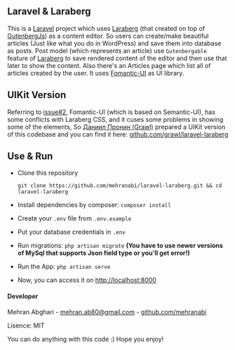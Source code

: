 ## Laravel & Laraberg
This is a [Laravel](https://github.com/laravel/laravel) project which uses [Laraberg](https://github.com/VanOns/laraberg) (that created on top of [GutenbergJs](https://github.com/front/gutenberg-js)) as a content editor. So users can create/make beautiful articles (Just like what you do in WordPress) and save them into database as posts. Post model (which represents an article) use `Gutenbergable` feature of [Laraberg](https://github.com/VanOns/laraberg) to save rendered content of the editor and then use that later to show the content. Also there's an Articles page which list all of articles created by the user. It uses [Fomantic-UI](https://fomantic-ui.com) as UI library.

## UIKit Version
Referring to [issue#2](https://github.com/mehranabi/laravel-laraberg/issues/2), Fomantic-UI (which is based on Semantic-UI), has some conflicts with Laraberg CSS, and it cuses some problems in showing some of the elements, So [Даниил Пронин (Grawl)](https://github.com/Grawl) prepared a UIKit version of this codebase and you can find it here: [github.com/grawl/laravel-laraberg](https://github.com/Grawl/laravel-laraberg)

## Use & Run
  - Clone this repository
  
    `git clone https://github.com/mehranabi/laravel-laraberg.git && cd laravel-laraberg`
  
  - Install dependencies by composer: `composer install`
  - Create your `.env` file from `.env.example`
  - Put your database credentials in `.env`
  - Run migrations: `php artisan migrate` **(You have to use newer versions of MySql that supports Json field type or you'll get error!)** 
  - Run the App: `php artisan serve`
  - Now, you can access it on [http://localhost:8000](localhost:8000)

#### Developer
Mehran Abghari - [mehran.ab80@gmail.com](mailto:mehran.ab80@gmail.com) - [github.com/mehranabi](https://github.com/mehranabi)

Lisence: MIT

You can do anything with this code :) Hope you enjoy!
